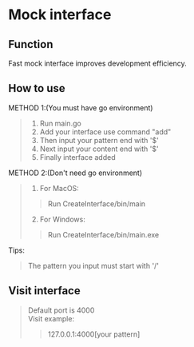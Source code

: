 # Mock interface

## Function
Fast mock interface improves development efficiency.

## How to use
METHOD 1:(You must have go environment)
>1. Run main.go
>2. Add your interface use command "add"
>3. Then input your pattern end with '$'
>4. Next input your content end with '$'
>5. Finally interface added

METHOD 2:(Don't need go environment)
>1. For MacOS:
>>Run CreateInterface/bin/main
>2. For Windows:
>>Run CreateInterface/bin/main.exe

Tips: 
> The pattern you input must start with '/'  

## Visit interface
>Default port is 4000  
>Visit example:  
>>127.0.0.1:4000[your pattern]


